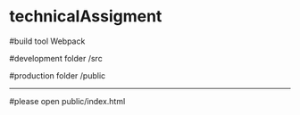 # technicalAssigment

#build tool Webpack

#development folder /src

#production folder /public

-------------------------------

#please open public/index.html
